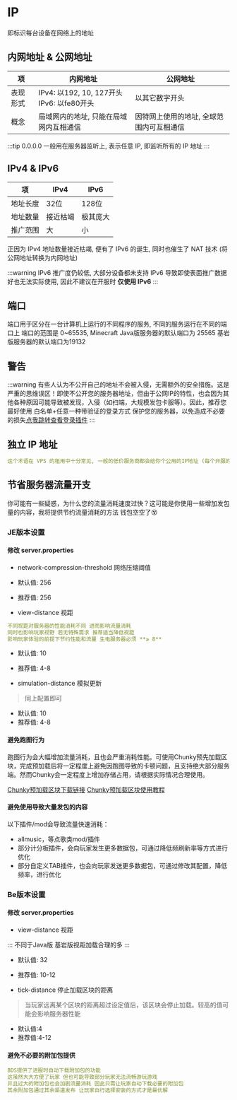 # IP 

即标识每台设备在网络上的地址

## 内网地址 & 公网地址

| 项    | 内网地址                                   | 公网地址                  |
|------|----------------------------------------|-----------------------|
| 表现形式 | IPv4: 以192, 10, 127开头<br>IPv6: 以fe80开头 | 以其它数字开头               |
| 概念   | 局域网内的地址, 只能在局域网内互相通信                   | 因特网上使用的地址, 全球范围内可互相通信 |

:::tip
0.0.0.0 一般用在服务器监听上, 表示任意 IP, 即监听所有的 IP 地址
:::


## IPv4 & IPv6

| 项    | IPv4 | IPv6 |
|------|------|------|
| 地址长度 | 32位  | 128位 |
| 地址数量 | 接近枯竭 | 极其庞大 |
| 推广范围 | 大    | 小    |

正因为 IPv4 地址数量接近枯竭, 便有了 IPv6 的诞生, 同时也催生了 NAT 技术 (将公网地址转换为内网地址)

:::warning
IPv6 推广度仍较低, 大部分设备都未支持 IPv6 导致即使表面推广数据好也无法实际使用, 因此不建议在开服时 **仅使用 IPv6**
:::

## 端口
端口用于区分在一台计算机上运行的不同程序的服务, 不同的服务运行在不同的端口上
端口的范围是 0~65535, Minecraft Java版服务器的默认端口为 25565 基岩版服务器的默认端口为19132

## 警告
:::warning
有些人认为不公开自己的地址不会被入侵，无需额外的安全措施。这是严重的思维误区！即使不公开您的服务器地址，但由于公网IP的特性，也会因为其他各种原因可能导致被发现，入侵（如扫端，大规模发包卡服等）。因此，推荐您最好使用 白名单+任意一种带验证的登录方式 保护您的服务器，以免造成不必要的损失[点我跳转查看登录插件](https://mcrain.top/prepare-plugin/common-plugin.html#%E7%99%BB%E5%BD%95%E6%8F%92%E4%BB%B6-%E7%A6%BB%E7%BA%BF%E6%9C%8D%E5%BF%85%E8%A3%85)
:::

## 独立 IP 地址
```yml
这个术语在 VPS 的租用中十分常见, 一般的低价服务商都会给你个公用的IP地址 (每个开服的都在用 又称 "公共IP"), 并限制各个用户所能使用的端口数量(大部分常见为NAT), 而独立 IP 地址正可以解决这个问题, 独立 IP 地址只由你自己使用, 你可以自选任意的端口开服并且不受端口数量的限制, 所以独立 IP 地址服务的价格通常较高(某些镇江机房会封你重要端口 ~~因为总被打~~)
```
## 节省服务器流量开支

你可能有一些疑惑，为什么您的流量消耗速度过快？这可能是你使用一些增加发包量的内容，我将提供节约流量消耗的方法 钱包空空了😵

### JE版本设置

#### 修改 server.properties

- network-compression-threshold 网络压缩阈值
- 默认值: 256
- 推荐值: 256

- view-distance 视距

```yml
不同视距对服务器的性能消耗不同 进而影响流量消耗
同时也影响玩家视野 若无特殊需求 推荐适当降低视距
影响玩家体验的前提下节约性能和流量 生电服务器必须 **≥ 8**
```

- 默认值: 10
- 推荐值: 4-8

- simulation-distance 模拟更新
> 同上配置即可
- 默认值: 10
- 推荐值: 4-8

#### 避免跑图行为

跑图行为会大幅增加流量消耗，且也会严重消耗性能。可使用Chunky预先加载区块，完成预加载后将一定程度上避免因跑图导致的卡顿问题，且支持绝大部分服务端。然而Chunky会一定程度上增加存储占用，请根据实际情况合理使用。

[Chunky预加载区块下载链接](https://modrinth.com/plugin/chunky)
[Chunky预加载区块使用教程](https://www.mcmod.cn/class/6239.html)

#### 避免使用导致大量发包的内容

以下插件/mod会导致流量快速消耗：

- allmusic，等点歌类mod/插件
- 部分计分板插件，会向玩家发生更多数据包，可通过降低频刷新率等方式进行优化
- 部分自定义TAB插件，也会向玩家发送更多数据包，可通过修改其配置，降低频率，进行优化

### Be版本设置

#### 修改 server.properties

- view-distance 视距

::: 不同于Java版 基岩版视距加载合理的多 :::

- 默认值: 32
- 推荐值: 10-12

- tick-distance 停止加载区块的距离
> 当玩家远离某个区块的距离超过设定值后，该区块会停止加载。较高的值可能会影响服务器性能
- 默认值:4
- 推荐值:4-12

#### 避免不必要的附加包提供

```yml
BDS提供了进服时自动下载附加包的功能
这虽然大大方便了玩家 但也可能导致部分玩家无法流畅游玩游戏
并且过大的附加包也会加剧流量消耗 因此只需让玩家自动下载必要的附加包
其余附加包通过其余渠道发布 让玩家自行选择安装的方式才是最优解
```
